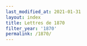 ```yaml
---
last_modified_at: 2021-01-31
layout: index
title: Lettres de 1870
filter_year: '1870'
permalink: /1870/
---
```

